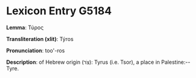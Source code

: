 # Lexicon Entry G5184

**Lemma**: Τύρος

**Transliteration (xlit)**: Týros

**Pronunciation**: too'-ros

**Description**:
of Hebrew origin (צֹר): Tyrus (i.e. Tsor), a place in Palestine:--Tyre.
